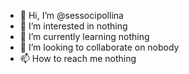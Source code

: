 - 👋 Hi, I’m @sessocipollina
- 👀 I’m interested in nothing
- 🌱 I’m currently learning nothing
- 💞️ I’m looking to collaborate on nobody
- 📫 How to reach me nothing

<!---
sessocipollina/sessocipollina is a ✨ special ✨ repository because its `README.md` (this file) appears on your GitHub profile.
You can click the Preview link to take a look at your changes.
--->

